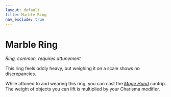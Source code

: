 ```yaml
---
layout: default
title: Marble Ring
nav_exclude: true
---
```


# Marble Ring

*Ring, common, requires attunement*

This ring feels oddly heavy, but weighing it on a scale shows no discrepancies.

While attuned to and wearing this ring, you can cast the [*Mage Hand*](../srd_spells/mage_hand) cantrip. The weight of objects you can lift is multiplied by your Charisma modifier.

